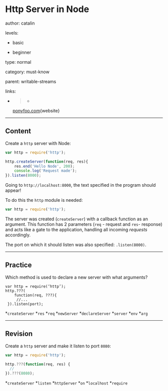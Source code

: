 # Http Server in **Node**
author: catalin

levels:

  - basic

  - beginner

type: normal

category: must-know

parent: writable-streams

links:

  - >-
    [ponyfoo.com](https://ponyfoo.com/articles/teach-yourself-nodejs-in-10-steps#http-server){website}

---
## Content

Create a `http` server with Node:
```javascript
var http = require('http');

http.createServer(function(req, res){
    res.end('Hello Node', 200);
    console.log('Request made');
}).listen(8000);
```

Going to `http://localhost:8000`, the text specified in the program should appear!

To do this the `http` module is needed:
```javascript
var http = require('http');
```
The server was created (`createServer`) with a callback function as an argument. This function has 2 parameters (`req` - request and `res`- response) and acts like a gate to the application, handling all incoming *requests* accordingly.

The port on which it should listen was also specified: `.listen(8000)`.

---
## Practice

Which method is used to declare a new server with what arguments?

```
var http = require(‘http’);
http.???(
    function(req, ???){
     //...
 }).listen(port);
```
*`createServer`
*`res`
*`req`
*`newServer`
*`declareServer`
*`server`
*`env`
*`arg`

---
## Revision

Create a `http` server and make it listen to port `8080`:
```javascript
var http = require('http');

http.???(function(req, res) {
  //
}).???(8080);
```

*`createServer`
*`listen`
*`httpServer`
*`on`
*`localhost`
*`require`
